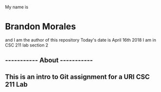 My name is
# Brandon Morales
and I am the author of this repository
Today's date is April 16th 2018
I am in CSC 211 lab section 2

## ----------- About -----------
## This is an intro to Git assignment for a URI CSC 211 Lab
